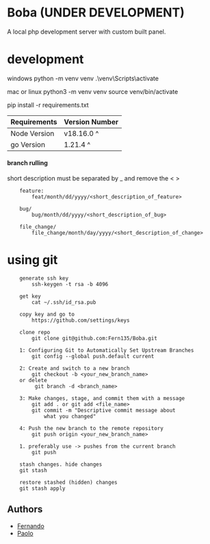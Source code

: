 # Boba (UNDER DEVELOPMENT)

A local php development server with custom built panel. 

#
# development
windows
python -m venv venv
.\venv\Scripts\activate

mac or linux
python3 -m venv venv
source venv/bin/activate

pip install -r requirements.txt

| Requirements    | Version Number |
| --------------- | -------------- |
| Node Version    | v18.16.0 ^     |
| go Version      | 1.21.4 ^       |

#### branch rulling
short description must be separated by _  and remove the < >
```
    feature:
        feat/month/dd/yyyy/<short_description_of_feature>

    bug/
        bug/month/dd/yyyy/<short_description_of_bug>

    file_change/
        file_change/month/day/yyyy/<short_description_of_change>
```
#
# using git
```
    generate ssh key 
        ssh-keygen -t rsa -b 4096

    get key
        cat ~/.ssh/id_rsa.pub

    copy key and go to 
        https://github.com/settings/keys

    clone repo
        git clone git@github.com:Fern135/Boba.git

    1: Configuring Git to Automatically Set Upstream Branches
        git config --global push.default current

    2: Create and switch to a new branch
        git checkout -b <your_new_branch_name>
    or delete
         git branch -d <branch_name>

    3: Make changes, stage, and commit them with a message
        git add . or git add <file_name>
        git commit -m "Descriptive commit message about 
            what you changed"

    4: Push the new branch to the remote repository
        git push origin <your_new_branch_name>

    1. preferably use -> pushes from the current branch
        git push

    stash changes. hide changes
    git stash

    restore stashed (hidden) changes
    git stash apply
```

## Authors

- [Fernando](https://github.com/Fern135)
- [Paolo](https://github.com/lmaopaolo)

